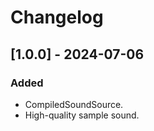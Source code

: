 # Changelog

## [1.0.0] - 2024-07-06

### Added

- CompiledSoundSource.
- High-quality sample sound.